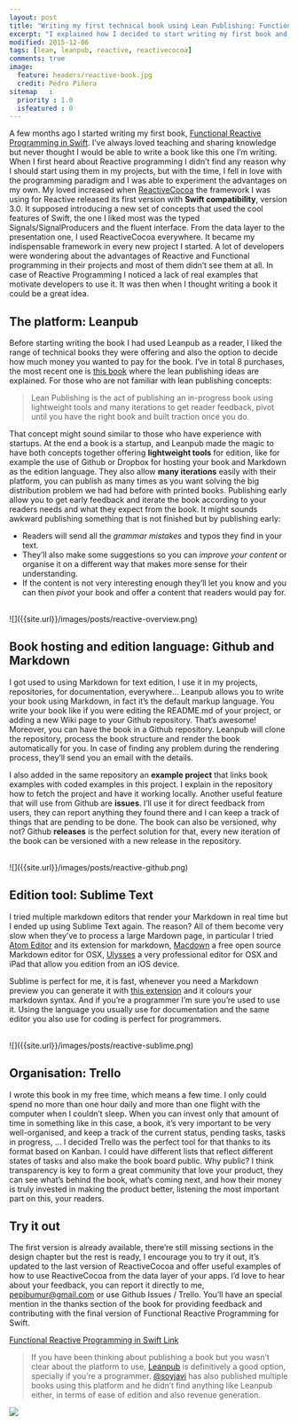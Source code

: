 ```yaml
---
layout: post
title: "Writing my first technical book using Lean Publishing: Functional Reactive Programming in Swift"
excerpt: "I explained how I decided to start writing my first book and the tools I decided to use to follow the lean publishing principle"
modified: 2015-12-06
tags: [lean, leanpub, reactive, reactivecocoa]
comments: true
image:
  feature: headers/reactive-book.jpg
  credit: Pedro Piñera
sitemap   :
  priority : 1.0
  isfeatured : 0
---
```


A few months ago I started writing my first book, [Functional Reactive Programming in Swift](https://leanpub.com/functionalreactiveprogrammingswift). I’ve always loved teaching and sharing knowledge but never thought I would be able to write a book like this one I’m writing. When I first heard about Reactive programming I didn’t find any reason why I should start using them in my projects, but with the time, I fell in love with the programming paradigm and I was able to experiment the advantages on my own. My loved increased when [ReactiveCocoa](https://github.com/reactivecocoa/reactivecocoa) the framework I was using for Reactive released its first version with **Swift compatibility**, version 3.0. It supposed introducing a new set of concepts that used the cool features of Swift, the one I liked most was the typed Signals/SignalProducers and the fluent interface. From the data layer to the presentation one, I used ReactiveCocoa everywhere. It became my indispensable framework in every new project I started. A lot of developers were wondering about the advantages of Reactive and Functional programming in their projects and most of them didn’t see them at all. In case of Reactive Programming I noticed a lack of real examples that motivate developers to use it. It was then when I thought writing a book it could be a great idea.

## The platform: Leanpub
Before starting writing the book I had used Leanpub as a reader, I liked the range of technical books they were offering and also the option to decide how much money you wanted to pay for the book. I’ve in total 8 purchases, the most recent one is [this book](https://leanpub.com/lean) where the lean publishing ideas are explained. For those who are not familiar with lean publishing concepts:

> Lean Publishing is the act of publishing an in-progress book using lightweight tools and many iterations to get reader feedback, pivot until you have the right book and built traction once you do.

That concept might sound similar to those who have experience with startups. At the end a book is a startup, and Leanpub made the magic to have both concepts together offering **lightweight tools** for edition, like for example the use of Github or Dropbox for hosting your book and Markdown as the edition language. They also allow **many iterations** easily with their platform, you can publish as many times as you want solving the big distribution problem we had had before with printed books. Publishing early allow you to get early feedback and iterate the book according to your readers needs and what they expect from the book. It might sounds awkward publishing something that is not finished but by publishing early:

- Readers will send all the *grammar mistakes* and typos they find in your text.
- They’ll also make some suggestions so you can *improve your content* or organise it on a different way that makes more sense for their understanding.
- If the content is not very interesting enough they’ll let you know and you can then *pivot* your book and offer a content that readers would pay for.

</br>
![]({{site.url}}/images/posts/reactive-overview.png)

## Book hosting and edition language: Github and Markdown

I got used to using Markdown for text edition, I use it in my projects, repositories, for documentation, everywhere… Leanpub allows you to write your book using Markdown, in fact it’s the default markup language. You write your book like if you were editing the README.md of your project, or adding a new Wiki page to your Github repository. That’s awesome! Moreover, you can have the book in a Github repository. Leanpub will clone the repository, process the book structure and render the book automatically for you. In case of finding any problem during the rendering process, they’ll send you an email with the details.

I also added in the same repository an **example project** that links book examples with coded examples in this project. I explain in the repository how to fetch the project and have it working locally. Another useful feature that will use from Github are **issues**. I’ll use it for direct feedback from users, they can report anything they found there and I can keep a track of things that are pending to be done. The book can also be versioned, why not? Github **releases** is the perfect solution for that, every new iteration of the book can be versioned with a new release in the repository.

</br>
![]({{site.url}}/images/posts/reactive-github.png)

## Edition tool: Sublime Text

I tried multiple markdown editors that render your Markdown in real time but I ended up using Sublime Text again. The reason? All of them become very slow when they’ve to process a large Mardown page, in particular I tried [Atom Editor](https://atom.io/) and its extension for markdown, [Macdown](http://macdown.uranusjr.com/) a free open source Markdown editor for OSX, [Ulysses](http://www.ulyssesapp.com/) a very professional editor for OSX and iPad that allow you edition from an iOS device.

Sublime is perfect for me, it is fast, whenever you need a Markdown preview you can generate it with [this extension](https://github.com/revolunet/sublimetext-markdown-preview) and it colours your markdown syntax. And if you’re a programmer I’m sure you’re used to use it. Using the language you usually use for documentation and the same editor you also use for coding is perfect for programmers.

</br>
![]({{site.url}}/images/posts/reactive-sublime.png)

## Organisation: Trello

I wrote this book in my free time, which means a few time. I only could spend no more than one hour daily and more than one flight with the computer when I couldn’t sleep. When you can invest only that amount of time in something like in this case, a book, it’s very important to be very well-organised, and keep a track of the current status, pending tasks, tasks in progress, … I decided Trello was the perfect tool for that thanks to its format based on Kanban. I could have different lists that reflect different states of tasks and also make the book board public. Why public? I think transparency is key to form a great community that love your product, they can see what’s behind the book, what’s coming next, and how their money is truly invested in making the product better, listening the most important part on this, your readers.

## Try it out
The first version is already available, there’re still missing sections in the design chapter but the rest is ready, I encourage you to try it out, it’s updated to the last version of ReactiveCocoa and offer useful examples of how to use ReactiveCocoa from the data layer of your apps. I’d love to hear about your feedback, you can report it directly to me, [pepibumur@gmail.com](mailto://pepibumur@gmail.com) or use Github Issues / Trello. You’ll have an special mention in the thanks section of the book for providing feedback and contributing with the final version of Functional Reactive Programming for Swift.

[Functional Reactive Programming in Swift Link](https://leanpub.com/functionalreactiveprogrammingswift)

> If you have been thinking about publishing a book but you wasn’t clear about the platform to use, [Leanpub](http://www.leanpub.com/) is definitively a good option, specially if you’re a programmer. [@soyjavi](https://medium.com/u/d7280726168a) has also published multiple books using this platform and he didn’t find anything like Leanpub either, in terms of ease of edition and also revenue generation.

![]({{site.url}}/images/posts/reactive-footer.png)
